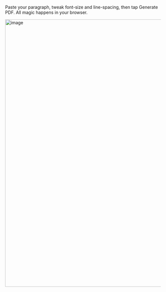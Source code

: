 Paste your paragraph, tweak font-size and line-spacing, then tap Generate PDF. All magic happens in your browser.

<img width="1283" height="863" alt="image" src="https://github.com/user-attachments/assets/d86c761e-5b4d-4c1e-af18-91a4d6b6aef7" />
